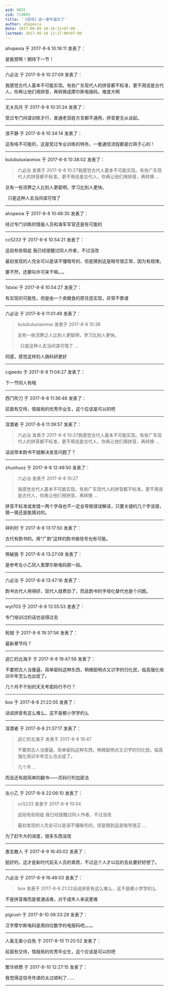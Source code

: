 ```yaml
---
aid: 9025
zid: 713093
title: '《信号》这一章牛逼大了'
author: ahopexia
date: 2017-08-08 10:16:11+07:00
lastmod: 2017-08-10 12:27:00+07:00
---
```


ahopexia 于 2017-8-8 10:16:11 发表了：

是能想啊！期待下一节！

---------

六必治 于 2017-8-8 10:27:09 发表了：

我感觉古代人基本不可能实现。有些广东现代人的拼音都不标准，更不用说是古代人，你再让他们用拼音，再转换成摩尔斯电报码，难度大啊

---------

无关风月 于 2017-8-8 10:31:24 发表了：

受过专门间谍训练才行，普通老百姓方言都不通用，拼音更无从谈起。

---------

浪不静 于 2017-8-8 10:34:14 发表了：

这有啥不可能的，这是受过专业训练的特务，一套通信流程都是烂熟于心的！

---------

bulubuluxiaomox 于 2017-8-8 10:38:02 发表了：

> 六必治 发表于 2017-8-8 10:27我感觉古代人基本不可能实现。有些广东现代人的拼音都不标准，更不用说是古代人，你再让他们用拼音，再转换 ...



总有一些流弊之人比别人更聪明，学习比别人更快。

  只是这种人去当间谍可惜了

---------

ahopexia 于 2017-8-8 10:48:30 发表了：

经过专门训练的情报人员和海军军官还是有可能的

---------

cc5233 于 2017-8-8 10:54:21 发表了：

这段有些瑕疵 我已经提醒过同人作者，不过没改

最初发现的人完全可以是读不懂暗号的，但是猜到这是暗号很正常，因为有规律。

要不然，还要叫许可来干嘛。。。

---------

1stxixi 于 2017-8-8 10:54:27 发表了：

有实现的可能性，但是由一个卖粮食的原住民实现，非常不靠谱

---------

六必治 于 2017-8-8 11:01:49 发表了：

> bulubuluxiaomox 发表于 2017-8-8 10:38
> 
> 总有一些流弊之人比别人更聪明，学习比别人更快。
> 
>   只是这种人去当间谍可惜了 ...



同感，感觉这样的人搞科研更好

---------

cqjeedo 于 2017-8-8 11:04:27 发表了：

下一节同人有哦

---------

西门吹刀 于 2017-8-8 11:36:46 发表了：

前面有交待，情报局的优秀毕业生，这个应该是可以的吧

---------

深潜者 于 2017-8-8 11:39:57 发表了：

> 六必治 发表于 2017-8-8 10:27我感觉古代人基本不可能实现。有些广东现代人的拼音都不标准，更不用说是古代人，你再让他们用拼音，再转换 ...



话说带本韵书不就解决发音问题了？

---------

zhuohuoz 于 2017-8-8 12:49:50 发表了：

> 六必治 发表于 2017-8-8 10:27
> 
> 我感觉古代人基本不可能实现。有些广东现代人的拼音都不标准，更不用说是古代人，你再让他们用拼音，再转换 ...



拼音不标准或发错一两个字母也不一定会导致错误解读，只要关键的几个字没错，猜一猜还是能猜对的。

---------

钟利时 于 2017-8-8 13:17:50 发表了：

古代有韵书的。用“广韵”这样的韵书做信号也有可能。

---------

煞破狼 于 2017-8-8 13:27:08 发表了：

是参考左小乙同人里摩尔斯电码那一段。

---------

六必治 于 2017-8-8 13:47:16 发表了：

韵书古代人用得好，现代人就费劲了，而且韵书的字母化替代也是个问题。

---------

wyt703 于 2017-8-8 13:55:53 发表了：

专门培训过的话也说得过去

---------

髡贼 于 2017-8-8 19:37:56 发表了：

最新章节吗？

---------

逃亡的北海子 于 2017-8-8 19:47:56 发表了：

不要把古人当傻逼，简单密码这种东西，稍微聪明点又识字的归化民，临高强化培训半年怎么也出徒了。

几个月不干别的天天考密码行不行？

---------

box 于 2017-8-8 21:22:05 发表了：

话说拼音有这么难么，这不是都小学学的么

---------

深潜者 于 2017-8-8 21:37:17 发表了：

> 逃亡的北海子 发表于 2017-8-8 19:47
> 
> 不要把古人当傻逼，简单密码这种东西，稍微聪明点又识字的归化民，临高强化培训半年怎么也出徒了。
> 
> 几个月 ...



而且还有超简单的翻书——页码行列加密法

---------

左小乙 于 2017-8-8 22:06:10 发表了：

> cc5233 发表于 2017-8-8 10:54
> 
> 这段有些瑕疵 我已经提醒过同人作者，不过没改
> 
> 最初发现的人完全可以是读不懂暗号的，但是猜到这是暗号很正 ...



为了赶牛大的进度，很多东西没改

---------

愚玄散人 于 2017-8-9 16:45:02 发表了：

挺好的，这才是新时代前夫人员的素质，不过这个人才以后的去处要好好想了。

---------

六必治 于 2017-8-9 16:48:03 发表了：

> box 发表于 2017-8-8 21:22话说拼音有这么难么，这不是都小学学的么



不是拼音难而是普通话难，对于成年人来说更难

---------

pigrush 于 2017-8-10 09:33:29 发表了：

汉字摩尔斯电码是用四位数字的电报码吧。。。。

---------

人畜无害小白免 于 2017-8-10 11:20:52 发表了：

前面有交待，情报局的优秀毕业生，这个应该是可以的吧

---------

繁华烬燃 于 2017-8-10 12:27:15 发表了：

我觉得这信号传递的太过顺利了……

---------

